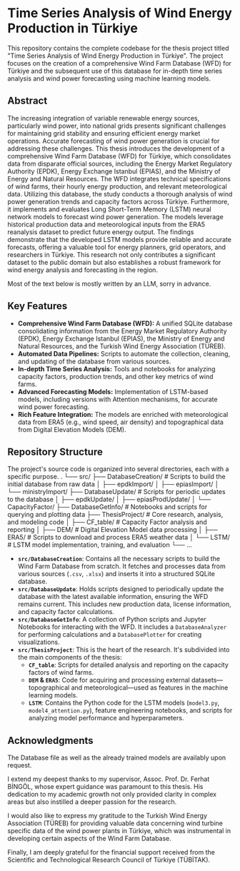# Time Series Analysis of Wind Energy Production in Türkiye

This repository contains the complete codebase for the thesis project titled "Time Series Analysis of Wind Energy Production in Türkiye". The project focuses on the creation of a comprehensive Wind Farm Database (WFD) for Türkiye and the subsequent use of this database for in-depth time series analysis and wind power forecasting using machine learning models.

## Abstract

The increasing integration of variable renewable energy sources, particularly wind power, into national grids presents significant challenges for maintaining grid stability and ensuring efficient energy market operations. Accurate forecasting of wind power generation is crucial for addressing these challenges. This thesis introduces the development of a comprehensive Wind Farm Database (WFD) for Türkiye, which consolidates data from disparate official sources, including the Energy Market Regulatory Authority (EPDK), Energy Exchange Istanbul (EPIAS), and the Ministry of Energy and Natural Resources. The WFD integrates technical specifications of wind farms, their hourly energy production, and relevant meteorological data. Utilizing this database, the study conducts a thorough analysis of wind power generation trends and capacity factors across Türkiye. Furthermore, it implements and evaluates Long Short-Term Memory (LSTM) neural network models to forecast wind power generation. The models leverage historical production data and meteorological inputs from the ERA5 reanalysis dataset to predict future energy output. The findings demonstrate that the developed LSTM models provide reliable and accurate forecasts, offering a valuable tool for energy planners, grid operators, and researchers in Türkiye. This research not only contributes a significant dataset to the public domain but also establishes a robust framework for wind energy analysis and forecasting in the region.

Most of the text below is mostly written by an LLM, sorry in advance.

## Key Features

* **Comprehensive Wind Farm Database (WFD):** A unified SQLite database consolidating information from the Energy Market Regulatory Authority (EPDK), Energy Exchange Istanbul (EPIAS), the Ministry of Energy and Natural Resources, and the Turkish Wind Energy Association (TÜREB).
* **Automated Data Pipelines:** Scripts to automate the collection, cleaning, and updating of the database from various sources.
* **In-depth Time Series Analysis:** Tools and notebooks for analyzing capacity factors, production trends, and other key metrics of wind farms.
* **Advanced Forecasting Models:** Implementation of LSTM-based models, including versions with Attention mechanisms, for accurate wind power forecasting.
* **Rich Feature Integration:** The models are enriched with meteorological data from ERA5 (e.g., wind speed, air density) and topographical data from Digital Elevation Models (DEM).

## Repository Structure

The project's source code is organized into several directories, each with a specific purpose.
.
└── src/
├── DatabaseCreation/      # Scripts to build the initial database from raw data
│   ├── epdkImport/
│   ├── epiasImport/
│   └── ministryImport/
├── DatabaseUpdate/        # Scripts for periodic updates to the database
│   ├── epdkUpdate/
│   ├── epiasProdUpdate/
│   └── CapacityFactor/
├── DatabaseGetInfo/       # Notebooks and scripts for querying and plotting data
├── ThesisProject/         # Core research, analysis, and modeling code
│   ├── CF_table/          # Capacity Factor analysis and reporting
│   ├── DEM/               # Digital Elevation Model data processing
│   ├── ERA5/              # Scripts to download and process ERA5 weather data
│   └── LSTM/              # LSTM model implementation, training, and evaluation
└── ...


* **`src/DatabaseCreation`**: Contains all the necessary scripts to build the Wind Farm Database from scratch. It fetches and processes data from various sources (`.csv`, `.xlsx`) and inserts it into a structured SQLite database.
* **`src/DatabaseUpdate`**: Holds scripts designed to periodically update the database with the latest available information, ensuring the WFD remains current. This includes new production data, license information, and capacity factor calculations.
* **`src/DatabaseGetInfo`**: A collection of Python scripts and Jupyter Notebooks for interacting with the WFD. It includes a `DatabaseAnalyzer` for performing calculations and a `DatabasePlotter` for creating visualizations.
* **`src/ThesisProject`**: This is the heart of the research. It's subdivided into the main components of the thesis:
    * **`CF_table`**: Scripts for detailed analysis and reporting on the capacity factors of wind farms.
    * **`DEM` & `ERA5`**: Code for acquiring and processing external datasets—topographical and meteorological—used as features in the machine learning models.
    * **`LSTM`**: Contains the Python code for the LSTM models (`model3.py`, `model4_attention.py`), feature engineering notebooks, and scripts for analyzing model performance and hyperparameters.

## Acknowledgments

The Database file as well as the already trained models are availably upon request. 
 
I extend my deepest thanks to my supervisor, Assoc. Prof. Dr. Ferhat BİNGÖL, whose expert guidance was paramount to this thesis. His dedication to my academic growth not only provided clarity in complex areas but also instilled a deeper passion for the research.

I would also like to express my gratitude to the Turkish Wind Energy Association (TÜREB) for providing valuable data concerning wind turbine specific data of the wind power plants in Türkiye, which was instrumental in developing certain aspects of the Wind Farm Database.

Finally, I am deeply grateful for the financial support received from the Scientific and Technological Research Council of Türkiye (TÜBİTAK).
